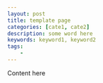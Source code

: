 ```yaml
---
layout: post
title: template page
categories: [cate1, cate2]
description: some word here
keywords: keyword1, keyword2
tags:
    - 
---
```


Content here
